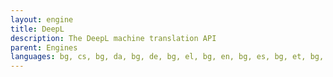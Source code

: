 ```yaml
---
layout: engine
title: DeepL
description: The DeepL machine translation API
parent: Engines
languages: bg, cs, bg, da, bg, de, bg, el, bg, en, bg, es, bg, et, bg, fi, bg, fr, bg, hu, bg, id, bg, it, bg, ja, bg, lt, bg, lv, bg, nl, bg, pl, bg, pt-br, bg, pt-pt, bg, ro, bg, ru, bg, sk, bg, sl, bg, sv, bg, tr, bg, zh-cn, cs, bg, cs, da, cs, de, cs, el, cs, en, cs, es, cs, et, cs, fi, cs, fr, cs, hu, cs, id, cs, it, cs, ja, cs, lt, cs, lv, cs, nl, cs, pl, cs, pt-br, cs, pt-pt, cs, ro, cs, ru, cs, sk, cs, sl, cs, sv, cs, tr, cs, zh-cn, da, cs, da, bg, da, de, da, el, da, en, da, es, da, et, da, fi, da, fr, da, hu, da, id, da, it, da, ja, da, lt, da, lv, da, nl, da, pl, da, pt-br, da, pt-pt, da, ro, da, ru, da, sk, da, sl, da, sv, da, tr, da, zh-cn, de, cs, de, da, de, bg, de, el, de, en-gb, de, en-us, de, es, de, et, de, fi, de, fr, de, hu, de, id, de, it, de, ja, de, lt, de, lv, de, nl, de, pl, de, pt-br, de, pt-pt, de, ro, de, ru, de, sk, de, sl, de, sv, de, tr, de, zh-cn, el, cs, el, da, el, de, el, bg, el, en, el, es, el, et, el, fi, el, fr, el, hu, el, id, el, it, el, ja, el, lt, el, lv, el, nl, el, pl, el, pt-br, el, pt-pt, el, ro, el, ru, el, sk, el, sl, el, sv, el, tr, el, zh-cn, en, cs, en, da, en, de, en, el, en, bg, en, es, en, et, en, fi, en, fr, en, hu, en, id, en, it, en, ja, en, lt, en, lv, en, nl, en, pl, en, pt-br, en, pt-pt, en, ro, en, ru, en, sk, en, sl, en, sv, en, tr, en, zh-cn, es, cs, es, da, es, de, es, el, es, en-gb, es, en-us, es, bg, es, et, es, fi, es, fr, es, hu, es, id, es, it, es, ja, es, lt, es, lv, es, nl, es, pl, es, pt-br, es, pt-pt, es, ro, es, ru, es, sk, es, sl, es, sv, es, tr, es, zh-cn, et, cs, et, da, et, de, et, el, et, en, et, es, et, bg, et, fi, et, fr, et, hu, et, id, et, it, et, ja, et, lt, et, lv, et, nl, et, pl, et, pt-br, et, pt-pt, et, ro, et, ru, et, sk, et, sl, et, sv, et, tr, et, zh-cn, fi, cs, fi, da, fi, de, fi, el, fi, en, fi, es, fi, et, fi, bg, fi, fr, fi, hu, fi, id, fi, it, fi, ja, fi, lt, fi, lv, fi, nl, fi, pl, fi, pt-br, fi, pt-pt, fi, ro, fi, ru, fi, sk, fi, sl, fi, sv, fi, tr, fi, zh-cn, fr, cs, fr, da, fr, de, fr, el, fr, en-gb, fr, en-us, fr, es, fr, et, fr, fi, fr, bg, fr, hu, fr, id, fr, it, fr, ja, fr, lt, fr, lv, fr, nl, fr, pl, fr, pt-br, fr, pt-pt, fr, ro, fr, ru, fr, sk, fr, sl, fr, sv, fr, tr, fr, zh-cn, hu, cs, hu, da, hu, de, hu, el, hu, en, hu, es, hu, et, hu, fi, hu, fr, hu, bg, hu, id, hu, it, hu, ja, hu, lt, hu, lv, hu, nl, hu, pl, hu, pt-br, hu, pt-pt, hu, ro, hu, ru, hu, sk, hu, sl, hu, sv, hu, tr, hu, zh-cn, id, cs, id, da, id, de, id, el, id, en-gb, id, en-us, id, es, id, et, id, fi, id, fr, id, hu, id, bg, id, it, id, ja, id, lt, id, lv, id, nl, id, pl, id, pt-br, id, pt-pt, id, ro, id, ru, id, sk, id, sl, id, sv, id, tr, id, zh-cn, it, cs, it, da, it, de, it, el, it, en-gb, it, en-us, it, es, it, et, it, fi, it, fr, it, hu, it, id, it, bg, it, ja, it, lt, it, lv, it, nl, it, pl, it, pt-br, it, pt-pt, it, ro, it, ru, it, sk, it, sl, it, sv, it, tr, it, zh-cn, ja, cs, ja, da, ja, de, ja, el, ja, en-gb, ja, en-us, ja, es, ja, et, ja, fi, ja, fr, ja, hu, ja, id, ja, it, ja, bg, ja, lt, ja, lv, ja, nl, ja, pl, ja, pt-br, ja, pt-pt, ja, ro, ja, ru, ja, sk, ja, sl, ja, sv, ja, tr, ja, zh-cn, lt, cs, lt, da, lt, de, lt, el, lt, en, lt, es, lt, et, lt, fi, lt, fr, lt, hu, lt, id, lt, it, lt, ja, lt, bg, lt, lv, lt, nl, lt, pl, lt, pt-br, lt, pt-pt, lt, ro, lt, ru, lt, sk, lt, sl, lt, sv, lt, tr, lt, zh-cn, lv, cs, lv, da, lv, de, lv, el, lv, en, lv, es, lv, et, lv, fi, lv, fr, lv, hu, lv, id, lv, it, lv, ja, lv, lt, lv, bg, lv, nl, lv, pl, lv, pt-br, lv, pt-pt, lv, ro, lv, ru, lv, sk, lv, sl, lv, sv, lv, tr, lv, zh-cn, nl, cs, nl, da, nl, de, nl, el, nl, en-gb, nl, en-us, nl, es, nl, et, nl, fi, nl, fr, nl, hu, nl, id, nl, it, nl, ja, nl, lt, nl, lv, nl, bg, nl, pl, nl, pt-br, nl, pt-pt, nl, ro, nl, ru, nl, sk, nl, sl, nl, sv, nl, tr, nl, zh-cn, pl, cs, pl, da, pl, de, pl, el, pl, en-gb, pl, en-us, pl, es, pl, et, pl, fi, pl, fr, pl, hu, pl, id, pl, it, pl, ja, pl, lt, pl, lv, pl, nl, pl, bg, pl, pt-br, pl, pt-pt, pl, ro, pl, ru, pl, sk, pl, sl, pl, sv, pl, tr, pl, zh-cn, pt, cs, pt, da, pt, de, pt, el, pt, en-gb, pt, en-us, pt, es, pt, et, pt, fi, pt, fr, pt, hu, pt, id, pt, it, pt, ja, pt, lt, pt, lv, pt, nl, pt, pl, pt, bg, pt, ro, pt, ru, pt, sk, pt, sl, pt, sv, pt, tr, pt, zh-cn, ro, cs, ro, da, ro, de, ro, el, ro, en, ro, es, ro, et, ro, fi, ro, fr, ro, hu, ro, id, ro, it, ro, ja, ro, lt, ro, lv, ro, nl, ro, pl, ro, pt-br, ro, pt-pt, ro, bg, ro, ru, ro, sk, ro, sl, ro, sv, ro, tr, ro, zh-cn, ru, cs, ru, da, ru, de, ru, el, ru, en-gb, ru, en-us, ru, es, ru, et, ru, fi, ru, fr, ru, hu, ru, id, ru, it, ru, ja, ru, lt, ru, lv, ru, nl, ru, pl, ru, pt-br, ru, pt-pt, ru, ro, ru, bg, ru, sk, ru, sl, ru, sv, ru, tr, ru, zh-cn, sk, cs, sk, da, sk, de, sk, el, sk, en, sk, es, sk, et, sk, fi, sk, fr, sk, hu, sk, id, sk, it, sk, ja, sk, lt, sk, lv, sk, nl, sk, pl, sk, pt-br, sk, pt-pt, sk, ro, sk, ru, sk, bg, sk, sl, sk, sv, sk, tr, sk, zh-cn, sl, cs, sl, da, sl, de, sl, el, sl, en, sl, es, sl, et, sl, fi, sl, fr, sl, hu, sl, id, sl, it, sl, ja, sl, lt, sl, lv, sl, nl, sl, pl, sl, pt-br, sl, pt-pt, sl, ro, sl, ru, sl, sk, sl, bg, sl, sv, sl, tr, sl, zh-cn, sv, cs, sv, da, sv, de, sv, el, sv, en, sv, es, sv, et, sv, fi, sv, fr, sv, hu, sv, id, sv, it, sv, ja, sv, lt, sv, lv, sv, nl, sv, pl, sv, pt-br, sv, pt-pt, sv, ro, sv, ru, sv, sk, sv, sl, sv, bg, sv, tr, sv, zh-cn, tr, cs, tr, da, tr, de, tr, el, tr, en-gb, tr, en-us, tr, es, tr, et, tr, fi, tr, fr, tr, hu, tr, id, tr, it, tr, ja, tr, lt, tr, lv, tr, nl, tr, pl, tr, pt-br, tr, pt-pt, tr, ro, tr, ru, tr, sk, tr, sl, tr, sv, tr, bg, tr, zh-cn, zh-cn, cs, zh-cn, da, zh-cn, de, zh-cn, el, zh-cn, en-gb, zn-cn, en-us, zh-cn, es, zh-cn, et, zh-cn, fi, zh-cn, fr, zh-cn, hu, zh-cn, id, zh-cn, it, zh-cn, ja, zh-cn, lt, zh-cn, lv, zh-cn, nl, zh-cn, pl, zh-cn, pt, zh-cn, ro, zh-cn, ru, zh-cn, sk, zh-cn, sl, zh-cn, sv, zh-cn, tr, zh-cn, bg, zh-tw, cs, zh-tw, da, zh-tw, de, zh-tw, el, zh-tw, en-gb, zh-tw, en-us, zh-tw, es, zh-tw, et, zh-tw, fi, zh-tw, fr, zh-tw, hu, zh-tw, id, zh-tw, it, zh-tw, ja, zh-tw, lt, zh-tw, lv, zh-tw, nl, zh-tw, pl, zh-tw, pt, zh-tw, ro, zh-tw, ru, zh-tw, sk, zh-tw, sl, zh-tw, sv, zh-tw, tr, zh-tw, bg
---
```

